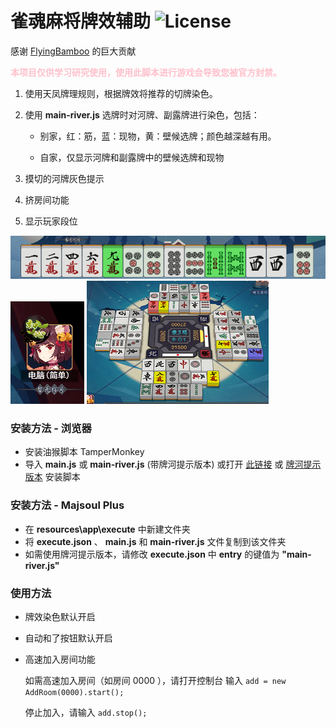 # 雀魂麻将牌效辅助 ![License](https://img.shields.io/github/license/Fr0stbyteR/majsoul-helper.svg)
感谢 [FlyingBamboo](https://github.com/FlyingBamboo) 的巨大贡献

<b style="color: pink">本项目仅供学习研究使用，使用此脚本进行游戏会导致您被官方封禁。</b>

1. 使用天凤牌理规则，根据牌效将推荐的切牌染色。

2. 使用 **main-river.js** 选牌时对河牌、副露牌进行染色，包括：

   - 别家，红：筋，蓝：现物，黄：壁候选牌；颜色越深越有用。

   - 自家，仅显示河牌和副露牌中的壁候选牌和现物

3. 摸切的河牌灰色提示

4. 挤房间功能

5. 显示玩家段位

  ![Demo](./example1.png)
  ![Demo](./example2.png)
  ![Demo](./example3.png)

### 安装方法 - 浏览器
- 安装油猴脚本 TamperMonkey 
- 导入 **main.js** 或 **main-river.js** (带牌河提示版本) 或打开 [此链接](https://greasyfork.org/scripts/378059-majsoul-helper) 或 [牌河提示版本](https://greasyfork.org/scripts/378321-majsoul-helper-river-indication) 安装脚本

### 安装方法 - Majsoul Plus
- 在 **resources\app\execute** 中新建文件夹
- 将 **execute.json** 、 **main.js** 和 **main-river.js** 文件复制到该文件夹
- 如需使用牌河提示版本，请修改 **execute.json** 中 **entry** 的键值为 **"main-river.js"**

### 使用方法
- 牌效染色默认开启

- 自动和了按钮默认开启

- 高速加入房间功能

  如需高速加入房间（如房间 0000 ），请打开控制台 输入 `add = new AddRoom(0000).start();`

  停止加入，请输入 `add.stop();`
